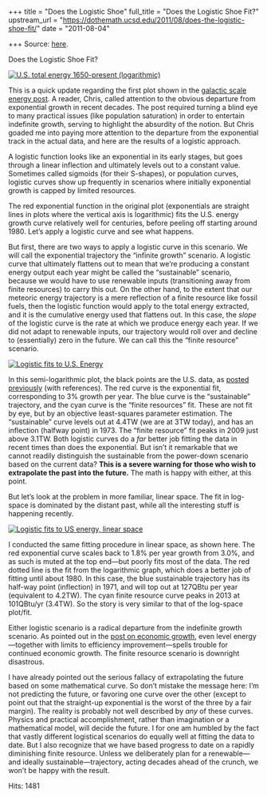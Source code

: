 +++
title = "Does the Logistic Shoe"
full_title = "Does the Logistic Shoe Fit?"
upstream_url = "https://dothemath.ucsd.edu/2011/08/does-the-logistic-shoe-fit/"
date = "2011-08-04"

+++
Source: [here](https://dothemath.ucsd.edu/2011/08/does-the-logistic-shoe-fit/).

Does the Logistic Shoe Fit?

[![U.S. total energy 1650-present (logarithmic)](https://dothemath.ucsd.edu/wp-content/uploads/2011/07/us-log-300x225.png "us-log")](https://dothemath.ucsd.edu/wp-content/uploads/2011/07/us-log.png)

This is a quick update regarding the first plot shown in the [galactic scale energy post](https://dothemath.ucsd.edu/2011/07/galactic-scale-energy/ "Galactic-Scale Energy"). A reader, Chris, called attention to the obvious departure from exponential growth in recent decades. The post required turning a blind eye to many practical issues (like population saturation) in order to entertain indefinite growth, serving to highlight the absurdity of the notion. But Chris goaded me into paying more attention to the departure from the exponential track in the actual data, and here are the results of a logistic approach.

A logistic function looks like an exponential in its early stages, but goes through a linear inflection and ultimately levels out to a constant value. Sometimes called sigmoids (for their S-shapes), or population curves, logistic curves show up frequently in scenarios where initially exponential growth is capped by limited resources.

The red exponential function in the original plot (exponentials are straight lines in plots where the vertical axis is logarithmic) fits the U.S. energy growth curve relatively well for centuries, before peeling off starting around 1980. Let’s apply a logistic curve and see what happens.

But first, there are two ways to apply a logistic curve in this scenario. We will call the exponential trajectory the “infinite growth” scenario. A logistic curve that ultimately flattens out to mean that we’re producing a constant energy output each year might be called the “sustainable” scenario, because we would have to use renewable inputs (transitioning away from finite resources) to carry this out. On the other hand, to the extent that our meteoric energy trajectory is a mere reflection of a finite resource like fossil fuels, then the logistic function would apply to the total energy extracted, and it is the cumulative energy used that flattens out. In this case, the *slope* of the logistic curve is the rate at which we produce energy each year. If we did not adapt to renewable inputs, our trajectory would roll over and decline to (essentially) zero in the future. We can call this the “finite resource” scenario.

[![Logistic fits to U.S. Energy](https://dothemath.ucsd.edu/wp-content/uploads/2011/08/us-logistic-1024x768.png "us-logistic")](https://dothemath.ucsd.edu/wp-content/uploads/2011/08/us-logistic.png)

In this semi-logarithmic plot, the black points are the U.S. data, as [posted previously](https://dothemath.ucsd.edu/2011/07/galactic-scale-energy/ "Galactic-Scale Energy") (with references). The red curve is the exponential fit, corresponding to 3% growth per year. The blue curve is the “sustainable” trajectory, and the cyan curve is the “finite resources” fit. These are not fit by eye, but by an objective least-squares parameter estimation. The “sustainable” curve levels out at 4.4TW (we are at 3TW today), and has an inflection (halfway point) in 1973. The “finite resource” fit peaks in 2009 just above 3.1TW. Both logistic curves do a *far* better job fitting the data in recent times than does the exponential. But isn’t it remarkable that we cannot readily distinguish the sustainable from the power-down scenario based on the current data? **This is a severe warning for those who wish to extrapolate the past into the future.** The math is happy with either, at this point.

But let’s look at the problem in more familiar, linear space. The fit in log-space is dominated by the distant past, while all the interesting stuff is happening recently.

[![Logistic fits to US energy, linear space](https://dothemath.ucsd.edu/wp-content/uploads/2011/08/us-lin-logistic-1024x768.png "us-lin-logistic")](https://dothemath.ucsd.edu/wp-content/uploads/2011/08/us-lin-logistic.png)

I conducted the same fitting procedure in linear space, as shown here. The red exponential curve scales back to 1.8% per year growth from 3.0%, and as such is muted at the top end—but poorly fits most of the data. The red dotted line is the fit from the logarithmic graph, which does a better job of fitting until about 1980. In this case, the blue sustainable trajectory has its half-way point (inflection) in 1971, and will top out at 127QBtu per year (equivalent to 4.2TW). The cyan finite resource curve peaks in 2013 at 101QBtu/yr (3.4TW). So the story is very similar to that of the log-space plot/fit.

Either logistic scenario is a radical departure from the indefinite growth scenario. As pointed out in the [post on economic growth](https://dothemath.ucsd.edu/2011/07/can-economic-growth-last/ "Can Economic Growth Last?"), even level energy—together with limits to efficiency improvement—spells trouble for continued economic growth. The finite resource scenario is downright disastrous.

I have already pointed out the serious fallacy of extrapolating the future based on some mathematical curve. So don’t mistake the message here: I’m not predicting the future, or favoring one curve over the other (except to point out that the straight-up exponential is the worst of the three by a fair margin). The reality is probably not well described by *any* of these curves. Physics and practical accomplishment, rather than imagination or a mathematical model, will decide the future. I for one am humbled by the fact that vastly different logistical scenarios do equally well at fitting the data to date. But I also recognize that we have based progress to date on a rapidly diminishing finite resource. Unless we deliberately plan for a renewable—and ideally sustainable—trajectory, acting decades ahead of the crunch, we won’t be happy with the result.

Hits: 1481

[](https://www.addtoany.com/add_to/facebook?linkurl=https%3A%2F%2Fdothemath.ucsd.edu%2F2011%2F08%2Fdoes-the-logistic-shoe-fit%2F&linkname=Does%20the%20Logistic%20Shoe%20Fit%3F "Facebook")[](https://www.addtoany.com/add_to/twitter?linkurl=https%3A%2F%2Fdothemath.ucsd.edu%2F2011%2F08%2Fdoes-the-logistic-shoe-fit%2F&linkname=Does%20the%20Logistic%20Shoe%20Fit%3F "Twitter")[](https://www.addtoany.com/add_to/email?linkurl=https%3A%2F%2Fdothemath.ucsd.edu%2F2011%2F08%2Fdoes-the-logistic-shoe-fit%2F&linkname=Does%20the%20Logistic%20Shoe%20Fit%3F "Email")[](https://www.addtoany.com/share)
